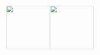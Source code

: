 <img align="" height="120px" src="https://github-readme-stats.vercel.app/api?username=zsl569&hide_title=true&hide_border=true&show_icons=true&include_all_commits=true&line_height=21&bg_color=0,EC6C6C,FFD479,FFFC79,73FA79&theme=graywhite&locale=cn" /><img align="" height="120px" src="https://github-readme-stats.vercel.app/api/top-langs/?username=zsl569&hide_title=true&hide_border=true&layout=compact&bg_color=0,73FA79,73FDFF,D783FF&theme=graywhite&locale=cn" />
